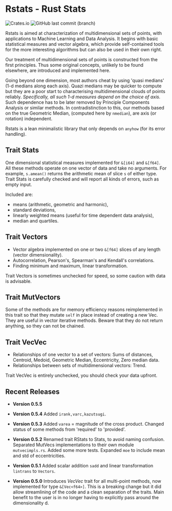 # Rstats - Rust Stats

![Crates.io](https://img.shields.io/crates/v/rstats?logo=rust) ![GitHub last commit (branch)](https://img.shields.io/github/last-commit/liborty/rstats/HEAD?logo=github)

Rstats is aimed at characterization of multidimensional sets of points, with applications to Machine Learning and Data Analysis. It begins with basic statistical measures and vector algebra, which provide self-contained tools for the more interesting algorithms but can also be used in their own right.

Our treatment of multidimensional sets of points is constructed from the first principles. Thus some original concepts, unlikely to be found elsewhere, are introduced and implemented here.

Going beyond one dimension, most authors  cheat by using 'quasi medians' (1-d medians along each axis). Quazi medians may be quicker to compute but they are a poor start to characterising multidimensional clouds of points reliably. *Specifically, all such 1-d measures depend on the choice of axis.* Such dependence has to be later removed by Principle Components Analysis or similar methods. In contradistinction to this, our methods based on the true Geometric Median, (computed here by `nmedian`), are axis (or rotation) independent.

Rstats is a lean minimalistic library that only depends on `anyhow` (for its error handling).

## Trait Stats

One dimensional statistical measures implemented for `&[i64]` and `&[f64]`.
All these methods operate on one vector of data and take no arguments.
For example, `s.amean()` returns the arithmetic mean of slice `s` of either type.
Trait Stats is carefully checked and will report all kinds of errors, such as empty input.

Included are:

* means (arithmetic, geometric and harmonic),
* standard deviations,
* linearly weighted means (useful for time dependent data analysis),
* median and quartiles.

## Trait Vectors

* Vector algebra implemented on one or two `&[f64]` slices of any length (vector dimensionality).
* Autocorrelation, Pearson's, Spearman's and Kendall's correlations.
* Finding minimum and maximum, linear transformation.

Trait Vectors is sometimes unchecked for speed, so some caution with data is advisable.

## Trait MutVectors

Some of the methods are for memory efficiency reasons reimplemented in this trait so that they mutate `self` in place instead of creating a new Vec. They are useful in vector iterative methods. Beware that they do not return anything, so they can not be chained.

## Trait VecVec

* Relationships of one vector to a set of vectors:
Sums of distances, Centroid, Medoid, Geometric Median, Eccentricity,
Zero median data.
* Relationships between sets of multidimensional vectors: Trend.

Trait VecVec is entirely unchecked, you should  check your data upfront.

## Recent Releases

* **Version 0.5.5**

* **Version 0.5.4** Added `irank,varc,kazutsugi`.

* **Version 0.5.3** Added `varea` =  magnitude of the cross product. Changed status of some methods from 'required' to 'provided'.

* **Version 0.5.2** Renamed trait RStats to Stats, to avoid naming confusion. Separated MutVecs implementations to their own module `mutvecimpls.rs`. Added some more tests. Expanded `moe` to include mean and std of eccentricities.

* **Version 0.5.1** Added scalar addition `sadd` and linear transformation `lintrans` to `Vectors`.

* **Version 0.5.0** Introduces *VecVec* trait for all multi-point methods, now implemented for type `&[Vec<f64>]`. This is a breaking change but it did allow streamlining of the code and a clean separation of the traits. Main benefit to the user is in no longer having to explicitly pass around the dimensionality d.
